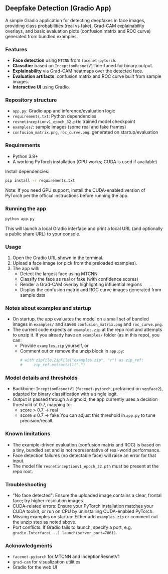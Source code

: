 ## Deepfake Detection (Gradio App)

A simple Gradio application for detecting deepfakes in face images, providing class probabilities (real vs fake), Grad-CAM explainability overlays, and basic evaluation plots (confusion matrix and ROC curve) generated from bundled examples.

### Features
- **Face detection** using `MTCNN` from `facenet-pytorch`.
- **Classifier** based on `InceptionResnetV1` fine-tuned for binary output.
- **Explainability** via Grad-CAM heatmaps over the detected face.
- **Evaluation artifacts**: confusion matrix and ROC curve built from sample images.
- **Interactive UI** using Gradio.

### Repository structure
- `app.py`: Gradio app and inference/evaluation logic
- `requirements.txt`: Python dependencies
- `resnetinceptionv1_epoch_32.pth`: trained model checkpoint
- `examples/`: sample images (some real and fake frames)
- `confusion_matrix.png`, `roc_curve.png`: generated on startup/evaluation

### Requirements
- Python 3.8+
- A working PyTorch installation (CPU works; CUDA is used if available)

Install dependencies:
```bash
pip install -r requirements.txt
```

Note: If you need GPU support, install the CUDA-enabled version of PyTorch per the official instructions before running the app.

### Running the app
```bash
python app.py
```
This will launch a local Gradio interface and print a local URL (and optionally a public share URL) to your console.

### Usage
1. Open the Gradio URL shown in the terminal.
2. Upload a face image (or pick from the preloaded examples).
3. The app will:
   - Detect the largest face using MTCNN
   - Classify the face as real or fake (with confidence scores)
   - Render a Grad-CAM overlay highlighting influential regions
   - Display the confusion matrix and ROC curve images generated from sample data

### Notes about examples and startup
- On startup, the app evaluates the model on a small set of bundled images in `examples/` and saves `confusion_matrix.png` and `roc_curve.png`.
- The current code expects an `examples.zip` at the repo root and attempts to unzip it. If you already have an `examples/` folder (as in this repo), you can:
  - Provide `examples.zip` yourself, or
  - Comment out or remove the unzip block in `app.py`:
    ```python
    # with zipfile.ZipFile("examples.zip", "r") as zip_ref:
    #     zip_ref.extractall(".")
    ```

### Model details and thresholds
- Backbone: `InceptionResnetV1` (`facenet-pytorch`, pretrained on `vggface2`), adapted for binary classification with a single logit.
- Output is passed through a sigmoid; the app currently uses a decision threshold of 0.7, mapping to:
  - score > 0.7 → real
  - score ≤ 0.7 → fake
  You can adjust this threshold in `app.py` to tune precision/recall.

### Known limitations
- The example-driven evaluation (confusion matrix and ROC) is based on a tiny, bundled set and is not representative of real-world performance.
- Face detection failures (no detectable face) will raise an error for that input.
- The model file `resnetinceptionv1_epoch_32.pth` must be present at the repo root.

### Troubleshooting
- "No face detected": Ensure the uploaded image contains a clear, frontal face; try higher-resolution images.
- CUDA-related errors: Ensure your PyTorch installation matches your CUDA toolkit, or run on CPU by uninstalling CUDA-enabled PyTorch.
- Missing examples on startup: Either add `examples.zip` or comment out the unzip step as noted above.
- Port conflicts: If Gradio fails to launch, specify a port, e.g. `gradio.Interface(...).launch(server_port=7861)`.

### Acknowledgments
- `facenet-pytorch` for MTCNN and InceptionResnetV1
- `grad-cam` for visualization utilities
- Gradio for the web UI


